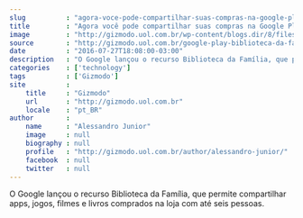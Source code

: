 ```yaml
---
slug          : "agora-voce-pode-compartilhar-suas-compras-na-google-play-com-ate-seis-pessoas"
title         : "Agora você pode compartilhar suas compras na Google Play com até seis pessoas"
image         : "http://gizmodo.uol.com.br/wp-content/blogs.dir/8/files/2016/07/Biblioteca-da-fam--lia.png"
source        : "http://gizmodo.uol.com.br/google-play-biblioteca-da-familia/"
date          : "2016-07-27T18:08:00-03:00"
description   : "O Google lançou o recurso Biblioteca da Família, que permite compartilhar apps, jogos, filmes e livros comprados na loja com até seis pessoas."
categories    : ['technology']
tags          : ['Gizmodo']
site          :
    title     : "Gizmodo"
    url       : "http://gizmodo.uol.com.br"
    locale    : "pt_BR"
author        :
    name      : "Alessandro Junior"
    image     : null
    biography : null
    profile   : "http://gizmodo.uol.com.br/author/alessandro-junior/"
    facebook  : null
    twitter   : null
---
```


O Google lançou o recurso Biblioteca da Família, que permite compartilhar apps, jogos, filmes e livros comprados na loja com até seis pessoas.
